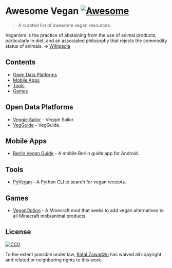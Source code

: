 # Awesome Vegan [![Awesome](https://cdn.rawgit.com/sindresorhus/awesome/d7305f38d29fed78fa85652e3a63e154dd8e8829/media/badge.svg)](https://github.com/sindresorhus/awesome)

> A curated list of awesome vegan resources.

Veganism is the practice of abstaining from the use of animal products, particularly in diet, and an associated philosophy that rejects the commodity status of animals. -> [Wikipedia](https://en.wikipedia.org/wiki/Veganism)

## Contents

 - [Open Data Platforms](#open-data-platforms)
 - [Mobile Apps](#mobile-apps)
 - [Tools](#tools)
 - [Games](#games)

## Open Data Platforms

* [Veggie Sailor](https://veggiesailor.com) - Veggie Sailor.
* [VegGuide](https://vegguide.org) - VegGuide.

## Mobile Apps
 
 * [Berlin Vegan Guide](https://github.com/Berlin-Vegan/berlin-vegan-guide) - A mobile Berlin guide app for Android.

## Tools

* [PyVegan](https://github.com/mazulo/pyvegan) - A Python CLI to search for vegan receipts.

## Games

* [VeganOption](https://github.com/squeek502/VeganOption) - A Minecraft mod that seeks to add vegan alternatives to all Minecraft mob/animal products.


## License

[![CC0](http://mirrors.creativecommons.org/presskit/buttons/88x31/svg/cc-zero.svg)](https://creativecommons.org/publicdomain/zero/1.0/)

To the extent possible under law, [Rafal Zawadzki](https://bluszcz.net) has waived all copyright and related or neighboring rights to this work.
